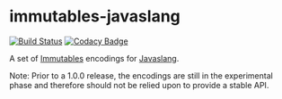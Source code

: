 immutables-javaslang
===

[![Build Status](https://travis-ci.org/immutables/immutables-javaslang.svg)](https://travis-ci.org/immutables/immutables-javaslang)
[![Codacy Badge](https://api.codacy.com/project/badge/Grade/cc5eddb214a34815be5b01df4a3b2493)](https://www.codacy.com/app/github_79/immutables-javaslang?utm_source=github.com&amp;utm_medium=referral&amp;utm_content=immutables/immutables-javaslang&amp;utm_campaign=Badge_Grade)

A set of [Immutables](http://immutables.org) encodings for [Javaslang](http://javaslang.io).

Note: Prior to a 1.0.0 release, the encodings are still in the
experimental phase and therefore should not be relied upon to provide
a stable API.

